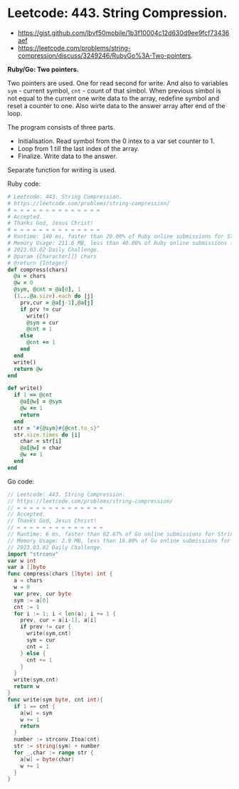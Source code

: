 # Leetcode: 443. String Compression.

- https://gist.github.com/lbvf50mobile/1b3f10004c12d630d9ee9fcf73436aef
- https://leetcode.com/problems/string-compression/discuss/3249246/RubyGo%3A-Two-pointers.

**Ruby/Go: Two pointers.**

Two pointers are used. One for read second for write. And also to variables `sym` - current symbol, `cnt` - count of that simbol. When previous simbol is not equal to the current one write data to the array, redefine symbol and reset a counter to one. Also wirte data to the answer array after end of the loop.

The program consists of three parts.

- Initialisation. Read symbol from the 0 intex to a var set counter to 1.
- Loop from 1 till the last index of the array.
- Finalize. Write data to the answer.

Separate function for writing is used.

Ruby code:
```Ruby
# Leetcode: 443. String Compression.
# https://leetcode.com/problems/string-compression/
# = = = = = = = = = = = = = =
# Accepted.
# Thanks God, Jesus Christ!
# = = = = = = = = = = = = = =
# Runtime: 140 ms, faster than 20.00% of Ruby online submissions for String Compression.
# Memory Usage: 211.6 MB, less than 40.00% of Ruby online submissions for String Compression.
# 2023.03.02 Daily Challenge.
# @param {Character[]} chars
# @return {Integer}
def compress(chars)
  @a = chars
  @w = 0
  @sym, @cnt = @a[0], 1
  (1...@a.size).each do |j|
    prv,cur = @a[j-1],@a[j]
    if prv != cur
      write()
      @sym = cur
      @cnt = 1
    else
      @cnt += 1
    end
  end
  write()
  return @w
end

def write()
  if 1 == @cnt
    @a[@w] = @sym
    @w += 1
    return
  end
  str = "#{@sym}#{@cnt.to_s}"
  str.size.times do |i|
    char = str[i]
    @a[@w] = char
    @w += 1
  end
end
```

Go code:
```Go
// Leetcode: 443. String Compression.
// https://leetcode.com/problems/string-compression/
// = = = = = = = = = = = = = =
// Accepted.
// Thanks God, Jesus Christ!
// = = = = = = = = = = = = = =
// Runtime: 6 ms, faster than 62.67% of Go online submissions for String Compression.
// Memory Usage: 2.9 MB, less than 16.00% of Go online submissions for String Compression.
// 2023.03.02 Daily Challenge.
import "strconv"
var w int
var a []byte
func compress(chars []byte) int {
  a = chars
  w = 0
  var prev, cur byte
  sym := a[0]
  cnt := 1
  for i := 1; i < len(a); i += 1 {
    prev, cur = a[i-1], a[i]
    if prev != cur {
      write(sym,cnt)
      sym = cur
      cnt = 1
    } else {
      cnt += 1
    }
  }
  write(sym,cnt)
  return w
}
func write(sym byte, cnt int){
  if 1 == cnt {
    a[w] = sym
    w += 1
    return
  }
  number := strconv.Itoa(cnt)
  str := string(sym) + number
  for _,char := range str {
    a[w] = byte(char)
    w += 1
  }
}
```
